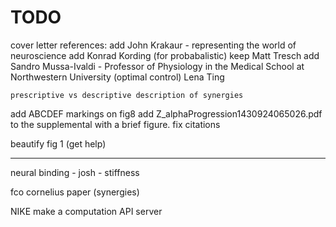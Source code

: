 # TODO
cover letter
	references:
	add John Krakaur - representing the world of neuroscience
	add Konrad Kording (for probabalistic)
	keep Matt Tresch 
	add Sandro Mussa-Ivaldi - Professor of Physiology in the Medical School at Northwestern University (optimal control)
	Lena Ting

	prescriptive vs descriptive description of synergies

add ABCDEF markings on fig8 
add Z_alphaProgression1430924065026.pdf to the supplemental with a brief figure.
fix citations

beautify fig 1 (get help)


-------
neural binding - 
josh - stiffness

fco cornelius paper (synergies)


NIKE
make a computation API server


